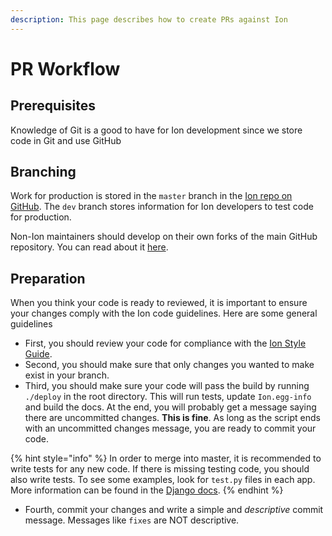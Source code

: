 ```yaml
---
description: This page describes how to create PRs against Ion
---
```


# PR Workflow

## Prerequisites

Knowledge of Git is a good to have for Ion development since we store code in Git and use GitHub

## Branching

Work for production is stored in the `master` branch in the [Ion repo on GitHub](https://github.com/tjcsl/ion). The `dev` branch stores information for Ion developers to test code for production.

Non-Ion maintainers should develop on their own forks of the main GitHub repository. You can read about it [here](https://help.github.com/articles/fork-a-repo/).

## Preparation

When you think your code is ready to reviewed, it is important to ensure your changes comply with the Ion code guidelines. Here are some general guidelines

* First, you should review your code for compliance with the [Ion Style Guide](style-guide.md).  
* Second, you should make sure that only changes you wanted to make exist in your branch.
* Third, you should make sure your code will pass the build by running `./deploy` in the root directory. This will run tests, update `Ion.egg-info` and build the docs. At the end, you will probably get a message saying there are uncommitted changes. **This is fine**. As long as the script ends with an uncommitted changes message, you are ready to commit your code.

{% hint style="info" %}
In order to merge into master, it is recommended to write tests for any new code. If there is missing testing code, you should also write tests. To see some examples, look for `test.py` files in each app. More information can be found in the [Django docs](https://docs.djangoproject.com/en/dev/topics/testing/overview/).
{% endhint %}

* Fourth, commit your changes and write a simple and _descriptive_ commit message.  Messages like `fixes` are NOT descriptive.

